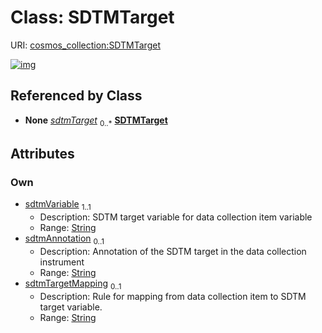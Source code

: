 
# Class: SDTMTarget



URI: [cosmos_collection:SDTMTarget](https://www.cdisc.org/cosmos/collection_v1.0SDTMTarget)


[![img](https://yuml.me/diagram/nofunky;dir:TB/class/[DataCollectionItem]++-%20sdtmTarget%200..*>[SDTMTarget&#124;sdtmVariable:string;sdtmAnnotation:string%20%3F;sdtmTargetMapping:string%20%3F],[DataCollectionItem])](https://yuml.me/diagram/nofunky;dir:TB/class/[DataCollectionItem]++-%20sdtmTarget%200..*>[SDTMTarget&#124;sdtmVariable:string;sdtmAnnotation:string%20%3F;sdtmTargetMapping:string%20%3F],[DataCollectionItem])

## Referenced by Class

 *  **None** *[sdtmTarget](sdtmTarget.md)*  <sub>0..\*</sub>  **[SDTMTarget](SDTMTarget.md)**

## Attributes


### Own

 * [sdtmVariable](sdtmVariable.md)  <sub>1..1</sub>
     * Description: SDTM target variable for data collection item variable
     * Range: [String](types/String.md)
 * [sdtmAnnotation](sdtmAnnotation.md)  <sub>0..1</sub>
     * Description: Annotation of the SDTM target in the data collection instrument
     * Range: [String](types/String.md)
 * [sdtmTargetMapping](sdtmTargetMapping.md)  <sub>0..1</sub>
     * Description: Rule for mapping from data collection item to SDTM target variable.
     * Range: [String](types/String.md)
